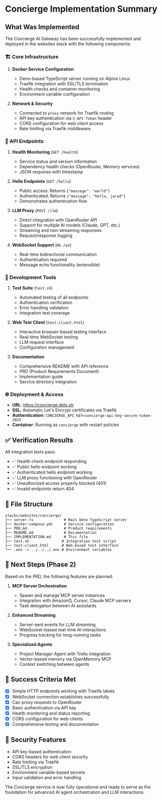 # Concierge Implementation Summary

## What Was Implemented

The Concierge AI Gateway has been successfully implemented and deployed in the websites stack with the following components:

### 🏗️ Core Infrastructure

1. **Docker Service Configuration**
   - Deno-based TypeScript server running on Alpine Linux
   - Traefik integration with SSL/TLS termination
   - Health checks and container monitoring
   - Environment variable configuration

2. **Network & Security**
   - Connected to `proxy` network for Traefik routing
   - API key authentication via `X-API-Token` header
   - CORS configuration for web client access
   - Rate limiting via Traefik middleware

### 🚀 API Endpoints

1. **Health Monitoring** (`GET /health`)
   - Service status and version information
   - Dependency health checks (OpenRouter, Memory services)
   - JSON response with timestamp

2. **Hello Endpoints** (`GET /hello`)
   - Public access: Returns `{"message": "world"}`
   - Authenticated: Returns `{"message": "hello, jarad"}`
   - Demonstrates authentication flow

3. **LLM Proxy** (`POST /llm`)
   - Direct integration with OpenRouter API
   - Support for multiple AI models (Claude, GPT, etc.)
   - Streaming and non-streaming responses
   - Request/response logging

4. **WebSocket Support** (`WS /ws`)
   - Real-time bidirectional communication
   - Authentication required
   - Message echo functionality (extensible)

### 🔧 Development Tools

1. **Test Suite** (`test.sh`)
   - Automated testing of all endpoints
   - Authentication verification
   - Error handling validation
   - Integration test coverage

2. **Web Test Client** (`test-client.html`)
   - Interactive browser-based testing interface
   - Real-time WebSocket testing
   - LLM request interface
   - Configuration management

3. **Documentation**
   - Comprehensive README with API reference
   - PRD (Product Requirements Document)
   - Implementation guide
   - Service directory integration

### 🌐 Deployment & Access

- **URL**: https://concierge.delo.sh
- **SSL**: Automatic Let's Encrypt certificates via Traefik
- **Authentication**: `CONCIERGE_API_KEY=concierge-api-key-secure-token-2025`
- **Container**: Running as `concierge` with restart policies

## ✅ Verification Results

All integration tests pass:
- ✅ Health check endpoint responding
- ✅ Public hello endpoint working
- ✅ Authenticated hello endpoint working
- ✅ LLM proxy functioning with OpenRouter
- ✅ Unauthorized access properly blocked (401)
- ✅ Invalid endpoints return 404

## 📁 File Structure

```
stacks/websites/concierge/
├── server.ts              # Main Deno TypeScript server
├── docker-compose.yml     # Service configuration
├── PRD.md                 # Product requirements
├── README.md              # Documentation
├── IMPLEMENTATION.md      # This file
├── test.sh               # Integration test script
├── test-client.html      # Web-based test interface
└── .env -> ../../../.env # Environment variables
```

## 🔮 Next Steps (Phase 2)

Based on the PRD, the following features are planned:

1. **MCP Server Orchestration**
   - Spawn and manage MCP server instances
   - Integration with AmazonQ, Cursor, Claude MCP servers
   - Task delegation between AI assistants

2. **Enhanced Streaming**
   - Server-sent events for LLM streaming
   - WebSocket-based real-time AI interactions
   - Progress tracking for long-running tasks

3. **Specialized Agents**
   - Project Manager Agent with Trello integration
   - Vector-based memory via OpenMemory MCP
   - Context switching between agents

## 🎯 Success Criteria Met

- [x] Simple HTTP endpoints working with Traefik labels
- [x] WebSocket connection establishes successfully
- [x] Can proxy requests to OpenRouter
- [x] Basic authentication via API key
- [x] Health monitoring and status reporting
- [x] CORS configuration for web clients
- [x] Comprehensive testing and documentation

## 🔐 Security Features

- API key-based authentication
- CORS headers for web client security
- Rate limiting via Traefik
- SSL/TLS encryption
- Environment variable-based secrets
- Input validation and error handling

The Concierge service is now fully operational and ready to serve as the foundation for advanced AI agent orchestration and LLM interactions.
